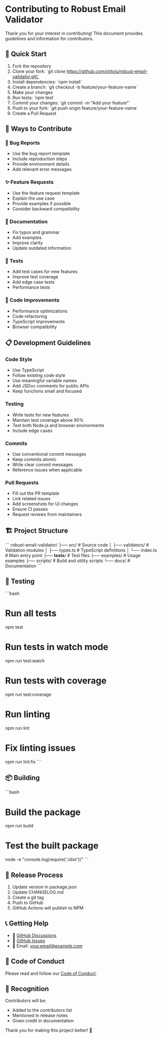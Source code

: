 # Contributing to Robust Email Validator

Thank you for your interest in contributing! This document provides guidelines and information for contributors.

## 🚀 Quick Start

1. Fork the repository
2. Clone your fork: \`git clone https://github.com/otitoju/robust-email-validator.git\`
3. Install dependencies: \`npm install\`
4. Create a branch: \`git checkout -b feature/your-feature-name\`
5. Make your changes
6. Run tests: \`npm test\`
7. Commit your changes: \`git commit -m "Add your feature"\`
8. Push to your fork: \`git push origin feature/your-feature-name\`
9. Create a Pull Request

## 🎯 Ways to Contribute

### 🐛 Bug Reports
- Use the bug report template
- Include reproduction steps
- Provide environment details
- Add relevant error messages

### ✨ Feature Requests
- Use the feature request template
- Explain the use case
- Provide examples if possible
- Consider backward compatibility

### 📝 Documentation
- Fix typos and grammar
- Add examples
- Improve clarity
- Update outdated information

### 🧪 Tests
- Add test cases for new features
- Improve test coverage
- Add edge case tests
- Performance tests

### 🔧 Code Improvements
- Performance optimizations
- Code refactoring
- TypeScript improvements
- Browser compatibility

## 📋 Development Guidelines

### Code Style
- Use TypeScript
- Follow existing code style
- Use meaningful variable names
- Add JSDoc comments for public APIs
- Keep functions small and focused

### Testing
- Write tests for new features
- Maintain test coverage above 90%
- Test both Node.js and browser environments
- Include edge cases

### Commits
- Use conventional commit messages
- Keep commits atomic
- Write clear commit messages
- Reference issues when applicable

### Pull Requests
- Fill out the PR template
- Link related issues
- Add screenshots for UI changes
- Ensure CI passes
- Request reviews from maintainers

## 🏗️ Project Structure

\`\`\`
robust-email-validator/
├── src/                    # Source code
│   ├── validators/         # Validation modules
│   ├── types.ts           # TypeScript definitions
│   └── index.ts           # Main entry point
├── __tests__/             # Test files
├── examples/              # Usage examples
├── scripts/               # Build and utility scripts
└── docs/                  # Documentation
\`\`\`

## 🧪 Testing

\`\`\`bash
# Run all tests
npm test

# Run tests in watch mode
npm run test:watch

# Run tests with coverage
npm run test:coverage

# Run linting
npm run lint

# Fix linting issues
npm run lint:fix
\`\`\`

## 📦 Building

\`\`\`bash
# Build the package
npm run build

# Test the built package
node -e "console.log(require('./dist'))"
\`\`\`

## 🔄 Release Process

1. Update version in package.json
2. Update CHANGELOG.md
3. Create a git tag
4. Push to GitHub
5. GitHub Actions will publish to NPM

## 📞 Getting Help

- 💬 [GitHub Discussions](https://github.com/otitoju/robust-email-validator/discussions)
- 🐛 [GitHub Issues](https://github.com/otitoju/robust-email-validator/issues)
- 📧 Email: your.email@example.com

## 📜 Code of Conduct

Please read and follow our [Code of Conduct](CODE_OF_CONDUCT.md).

## 🙏 Recognition

Contributors will be:
- Added to the contributors list
- Mentioned in release notes
- Given credit in documentation

Thank you for making this project better! 🎉
